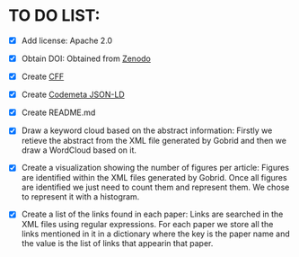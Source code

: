 # TO DO LIST:

- [x] Add license: Apache 2.0

- [x] Obtain DOI: Obtained from [Zenodo](https://zenodo.org/records/10702189)

- [x] Create [CFF](https://github.com/MrGG14/OpenScience/blob/main/CITATION.cff)

- [x] Create  [Codemeta JSON-LD](https://github.com/MrGG14/OpenScience/blob/main/Codemeta.json)

- [x] Create README.md

- [x] Draw a keyword cloud based on the abstract information: Firstly we retieve the abstract from the XML file generated by Gobrid and then we draw a WordCloud based on it.

- [x] Create a visualization showing the number of figures per article: Figures are identified within the XML files generated by Gobrid. Once all figures are identified we just need to count them and represent them. We chose to represent it with a histogram.
      
- [x] Create a list of the links found in each paper: Links are searched in the XML files using regular expressions. For each paper we store all the links mentioned in it in a dictionary where the key is the paper name and the value is the list of links that appearin that paper.
